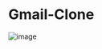 # Gmail-Clone
![image](https://github.com/kimduong322/Gmail-Clone/assets/83491683/01cb8428-870d-4e75-89a7-516bb8bcc735)
